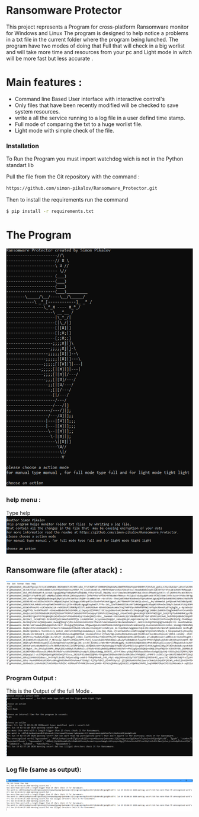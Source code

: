 # Ransomware Protector
This  project represents a Program for cross-platform Ransomware monitor for Windows and Linux 
The program is designed to help notice a problems in a txt file in the current folder where the program being lunched.
The program have two modes of doing that Full that will check in a big worlist and will take more time and resources from your pc 
and Light mode in witch will be more fast but less accurate  .  
  
 
 # Main features : 
  
  - Command line  Based User interface with interactive control's
  - Only files that have been recently modified will be checked to save system resources.
  - write a all the service running to a log file in a user defind time stamp. 
  - Full mode of comparing the txt to a huge worlist file. 
  - Light  mode with simple check of the file.
 

  
### Installation
To Run the Program you must import watchdog wich is not in the Python standart lib


Pull the file from the Git repository with the command : 
```sh
https://github.com/simon-pikalov/Ransomware_Protector.git

```
 
Then 
to install the requirements run the command 
```sh
$ pip install -r requirements.txt

```




# The Program
![](photolib/open.png)

### help menu  : 
Type help
![](photolib/help.png)

## Ransomware file (after atack)  : 
![](photolib/file.png)


### Program  Output : 
This is the Output of the full Mode  . 
![](photolib/output.png)


### Log file (same as output): 
![](photolib/log.png)









   


